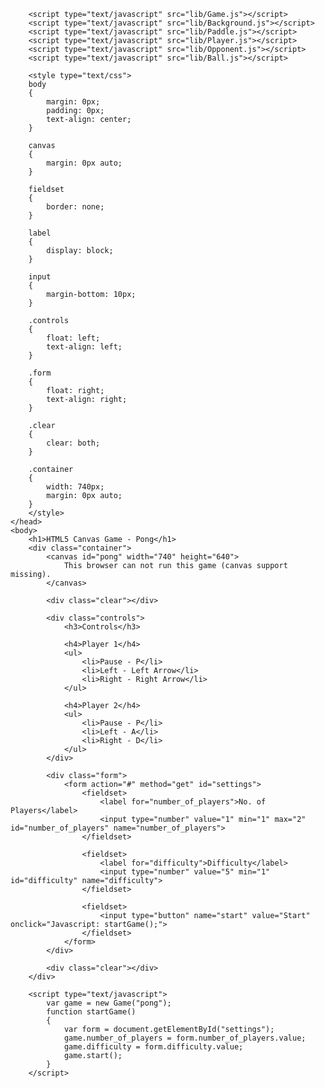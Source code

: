 <html><head>
		<title>HTML5 Canvas PONG game</title>
		
		<script type="text/javascript" src="lib/Game.js"></script>
		<script type="text/javascript" src="lib/Background.js"></script>
		<script type="text/javascript" src="lib/Paddle.js"></script>
		<script type="text/javascript" src="lib/Player.js"></script>
		<script type="text/javascript" src="lib/Opponent.js"></script>
		<script type="text/javascript" src="lib/Ball.js"></script>
		
		<style type="text/css">
		body
		{
			margin: 0px;
			padding: 0px;
			text-align: center;
		}
		
		canvas
		{
			margin: 0px auto;
		}
		
		fieldset
		{
			border: none;
		}
		
		label
		{
			display: block;
		}
		
		input
		{
			margin-bottom: 10px;
		}
		
		.controls
		{
			float: left;
			text-align: left;
		}
		
		.form
		{
			float: right;
			text-align: right;
		}
		
		.clear
		{
			clear: both;
		}
		
		.container
		{
			width: 740px;
			margin: 0px auto;
		}
		</style>
	</head>
	<body>
		<h1>HTML5 Canvas Game - Pong</h1>
		<div class="container">
			<canvas id="pong" width="740" height="640">
				This browser can not run this game (canvas support missing).
			</canvas>
			
			<div class="clear"></div>
			
			<div class="controls">
				<h3>Controls</h3>
				
				<h4>Player 1</h4>
				<ul>
					<li>Pause - P</li>
					<li>Left - Left Arrow</li>
					<li>Right - Right Arrow</li>
				</ul>
				
				<h4>Player 2</h4>
				<ul>
					<li>Pause - P</li>
					<li>Left - A</li>
					<li>Right - D</li>
				</ul>
			</div>
			
			<div class="form">
				<form action="#" method="get" id="settings">
					<fieldset>
						<label for="number_of_players">No. of Players</label>
						<input type="number" value="1" min="1" max="2" id="number_of_players" name="number_of_players">
					</fieldset>
					
					<fieldset>
						<label for="difficulty">Difficulty</label>
						<input type="number" value="5" min="1" id="difficulty" name="difficulty">
					</fieldset>
					
					<fieldset>
						<input type="button" name="start" value="Start" onclick="Javascript: startGame();">
					</fieldset>
				</form>
			</div>
			
			<div class="clear"></div>
		</div>
		
		<script type="text/javascript">
			var game = new Game("pong");
			function startGame()
			{
				var form = document.getElementById("settings");
				game.number_of_players = form.number_of_players.value;
				game.difficulty = form.difficulty.value;
				game.start();
			}
		</script>
	
</body></html>
